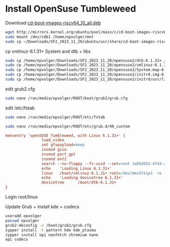 # Install OpenSuse Tumbleweed

Download
[cd-boot-images-riscv64_10_all.deb](http://mirrors.kernel.org/ubuntu/pool/main/c/cd-boot-images-riscv64/cd-boot-images-riscv64_10_all.deb)

```bash
wget http://mirrors.kernel.org/ubuntu/pool/main/c/cd-boot-images-riscv64/cd-boot-images-riscv64_10_all.deb
sudo mount /dev/sdb1 /home/opvolger/mnt
sudo cp ~/Downloads/SF2_2023_11_20/ubuntu/usr/share/cd-boot-images-riscv64/tree/EFI/boot/bootriscv64.efi /home/opvolger/mnt/EFI/BOOT/bootriscv64.efi
```

cp vmlinuz-6.1.31+ System and dtb + libs

```bash
sudo cp /home/opvolger/Downloads/SF2_2023_11_20/opensuse2/dtb-6.1.31+ /run/media/opvolger/ROOT/boot/
sudo cp /home/opvolger/Downloads/SF2_2023_11_20/opensuse2/vmlinuz-6.1.31+ /run/media/opvolger/ROOT/boot/
sudo cp /home/opvolger/Downloads/SF2_2023_11_20/opensuse2/System.map-6.1.31+ /run/media/opvolger/ROOT/boot/
sudo cp /home/opvolger/Downloads/SF2_2023_11_20/opensuse2/initrd.img-6.1.31+ /run/media/opvolger/ROOT/boot/
sudo cp /home/opvolger/Downloads/SF2_2023_11_20/opensuse2/initrd/usr/lib/modules/6.1.31+/ /run/media/opvolger/ROOT/usr/lib/modules -R
```

edit grub2.cfg

```bash
sudo nano /run/media/opvolger/ROOT/boot/grub2/grub.cfg
```

edit /etc/fstab

```bash
sudo nano /run/media/opvolger/ROOT/etc/fstab
```

```bash
sudo nano /run/media/opvolger/ROOT/etc/grub.d/40_custom
```

```ini
menuentry 'openSUSE Tumbleweed, with Linux 6.1.31+' {
                load_video
                set gfxpayload=keep
                insmod gzio
                insmod part_gpt
                insmod ext2
                search --no-floppy --fs-uuid --set=root 1a05dd52-4f43-495e-8de1-e6372d24d24d
                echo    'Loading Linux 6.1.31+'
                linux   /boot/vmlinuz-6.1.31+ root=/dev/mmcblk1p3  ro  efi=debug earlycon console=ttyS0,115200n8
                echo    'Loading devicetree 6.1.31+'
                devicetree      /boot/dtb-6.1.31+
}
```

Login root/linux

Update Grub + install kde + codecs

```bash
useradd opvolger
passwd opvolger
grub2-mkconfig -o /boot/grub2/grub.cfg
zypper install -t pattern kde kde_plasma
zypper install opi neofetch chromium nano
opi codecs
```
